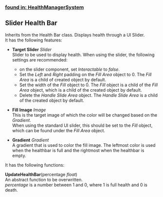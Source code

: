 ### [found in: HealthManagerSystem](https://github.com/Sad-AI-dev/dev-kit_Package/blob/main/Documentation/SubPages/Systems/HealthManager/HealthManagerSystem.md)
## Slider Health Bar
Inherits from the Health Bar class. Displays health through a UI Slider.  
It has the following features:

- **Target Slider** *Slider*  
Slider to be used to display health. 
When using the slider, the following settings are recommended:
    - on the slider component, set *Interactable* to *false*.
    - Set the *Left* and *Right* padding on the *Fill Area* object to 0. The *Fill Area* is a child of created object by default.
    - Set the width of the *Fill* object to 0. The *Fill* object is a child of the *Fill Area* object, which is a child of the created object by default.
    - Delete the *Handle Slide Area* object. The *Handle Slide Area* is a child of the created object by default.
    
- **Fill Image** *Image*  
This is the target image of which the color will be changed based on the *Gradient*.  
When using the standard UI slider, this should be set to the *Fill* object, which can be found under the *Fill Area* object.

- **Gradient** *Gradient*  
A gradient that is used to color the fill image. The leftmost color is used when the healthbar is full and the rightmost when the healthbar is empty.

It has the following functions:

**UpdateHealthBar**(percentage *float*)  
An abstract function to be overwritten.  
*percentage* is a number between 1 and 0, where 1 is full health and 0 is death.